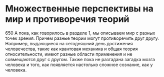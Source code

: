 # Множественные перспективы на мир и противоречия теорий

650 А пока, как говорилось в разделе 1, мы описываем мир с разных точек зрения. Причем разные теории могут противоречить друг другу. Например, выдающиеся на сегодняшний день достижения человечества, такие как квантовая механика и общая теория относительности, имеют разные области применения и не совмещаются друг с другом. Также пока не разгадана загадка мозга человека и того, как появляется настолько сложное сознание, как у человека.
